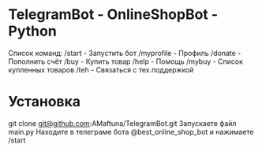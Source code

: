 # TelegramBot - OnlineShopBot - Python

Список команд:
/start - Запустить бот
/myprofile - Профиль
/donate - Пополнить счёт
/buy - Купить товар
/help - Помощь
/mybuy - Список купленных товаров
/teh - Связаться с тех.поддержкой

# Установка
git clone git@github.com:AMaftuna/TelegramBot.git
Запускаете файл main.py
Находите в телеграме бота @best_online_shop_bot и нажимаете /start
